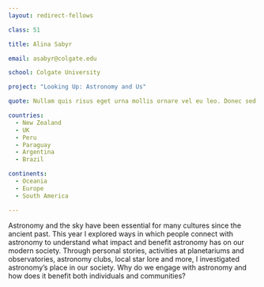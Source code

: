 ```yaml
---
layout: redirect-fellows

class: 51

title: Alina Sabyr

email: asabyr@colgate.edu

school: Colgate University

project: "Looking Up: Astronomy and Us"

quote: Nullam quis risus eget urna mollis ornare vel eu leo. Donec sed odio dui.

countries:
  - New Zealand
  - UK
  - Peru
  - Paraguay
  - Argentina
  - Brazil 

continents:
  - Oceania
  - Europe
  - South America

---
```


Astronomy and the sky have been essential for many cultures since the ancient past. This year I explored ways in which people connect with astronomy to understand what impact and benefit astronomy has on our modern society. Through personal stories, activities at planetariums and observatories, astronomy clubs, local star lore and more, I investigated astronomy’s place in our society. Why do we engage with astronomy and how does it benefit both individuals and communities? 
